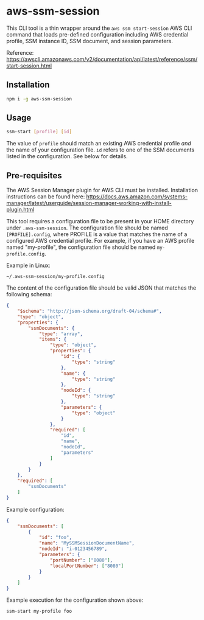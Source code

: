 # aws-ssm-session

This CLI tool is a thin wrapper around the `aws ssm start-session` AWS CLI command that loads pre-defined configuration including AWS credential profile, SSM instance ID, SSM document, and session parameters.

Reference: https://awscli.amazonaws.com/v2/documentation/api/latest/reference/ssm/start-session.html

## Installation

```sh
npm i -g aws-ssm-session
```

## Usage

```sh
ssm-start [profile] [id]
```
The value of `profile` should match an existing AWS credential profile *and* the name of your configuration file. `id` refers to one of the SSM documents listed in the configuration. See below for details.

## Pre-requisites

The AWS Session Manager plugin for AWS CLI must be installed. Installation instructions can be found here: https://docs.aws.amazon.com/systems-manager/latest/userguide/session-manager-working-with-install-plugin.html

This tool requires a configuration file to be present in your HOME directory under `.aws-ssm-session`. The configuration file should be named `[PROFILE].config`, where PROFILE is a value that matches the name of a configured AWS credential profile. For example, if you have an AWS profile named "my-profile", the configuration file should be named `my-profile.config`.

Example in Linux:

```
~/.aws-ssm-session/my-profile.config
```

The content of the configuration file should be valid JSON that matches the following schema:

```json
{
    "$schema": "http://json-schema.org/draft-04/schema#",
    "type": "object",
    "properties": {
        "ssmDocuments": {
            "type": "array",
            "items": {
                "type": "object",
                "properties": {
                    "id": {
                        "type": "string"
                    },
                    "name": {
                        "type": "string"
                    },
                    "nodeId": {
                        "type": "string"
                    },
                    "parameters": {
                        "type": "object"
                    }
                },
                "required": [
                    "id",
                    "name",
                    "nodeId",
                    "parameters"
                ]
            }
        }
    },
    "required": [
        "ssmDocuments"
    ]
}
```

Example configuration:

```json
{
    "ssmDocuments": [
        {
            "id": "foo",
            "name": "MySSMSessionDocumentName",
            "nodeId": "i-0123456789",
            "parameters": {
                "portNumber": ["8080"],
                "localPortNumber": ["8080"]
            }
        }
    ]
}
```

Example execution for the configuration shown above:

```sh
ssm-start my-profile foo
```
